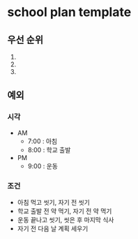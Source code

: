 # school plan template

## 우선 순위
1. 
2. 
3. 

## 예외

### 시각
- AM
    - 7:00 : 아침
    - 8:00 : 학교 출발
- PM
    - 9:00 : 운동

### 조건
- 아침 먹고 씻기, 자기 전 씻기
- 학교 출발 전 약 먹기, 자기 전 약 먹기
- 운동 끝나고 씻기, 씻은 후 마지막 식사
- 자기 전 다음 날 계획 세우기